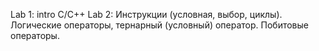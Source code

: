Lab 1: intro C/C++
Lab 2: Инструкции (условная, выбор, циклы). Логические операторы, тернарный (условный) оператор. Побитовые операторы.
